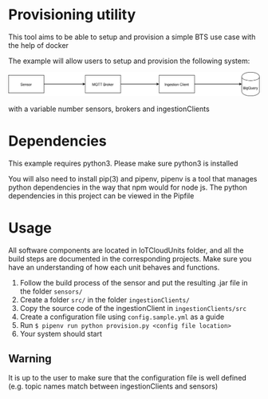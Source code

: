 # Provisioning utility

This tool aims to be able to setup and provision a simple BTS use case with the help of docker

The example will allow users to setup and provision the following system:

![Simple BTS](./simple_bts.svg)

with a variable number sensors, brokers and ingestionClients

# Dependencies
This example requires python3. Please make sure python3 is installed 

You will also need to install pip(3) and pipenv, pipenv is a tool that manages python dependencies in the way that npm would for node js. The python dependencies in this project
can be viewed in the Pipfile

# Usage
All software components are located in IoTCloudUnits folder, and all the build steps are documented in the 
corresponding projects. Make sure you have an understanding of how each unit behaves and functions.

1. Follow the build process of the sensor and put the resulting .jar file in the folder `sensors/`
2. Create a folder `src/` in the folder `ingestionClients/`
3. Copy the source code of the ingestionClient in `ingestionClients/src`
4. Create a configuration file using `config.sample.yml` as a guide
5. Run `$ pipenv run python provision.py <config file location>`
6. Your system should start

## Warning
It is up to the user to make sure that the configuration file is well defined (e.g. topic names match between ingestionClients and sensors)
